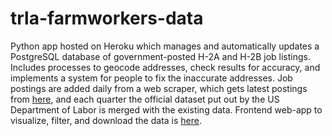 # trla-farmworkers-data
Python app hosted on Heroku which manages and automatically updates a PostgreSQL database of government-posted H-2A and H-2B job listings. Includes processes to geocode addresses, check results for accuracy, and implements a system for people to fix the inaccurate addresses. Job postings are added daily from a web scraper, which gets latest postings from [here](https://seasonaljobs.dol.gov/), and each quarter the official dataset put out by the US Department of Labor is merged with the existing data. Frontend web-app to visualize, filter, and download the data is [here](https://trla.shinyapps.io/H2Data/).
